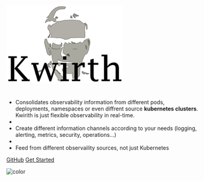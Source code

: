 <!-- _coverpage.md -->

![logo](./_media/kwirth-logo-30.png)

#
- Consolidates observability information from different pods, deployments, namespaces or even diffrent source **kubernetes clusters**. Kwirith is just flexible observability in real-time.
- 
- Create different information channels according to your needs (logging, alerting, metrics, security, operations...)
- 
- Feed from different observaility sources, not just Kubernetes

[GitHub](https://github.com/jfvilas/kwirth/)
[Get Started](/0.4.20/index)

![color](#ffffff)
